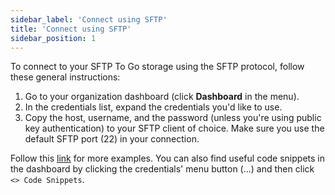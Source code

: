 ```yaml
---
sidebar_label: 'Connect using SFTP'
title: 'Connect using SFTP'
sidebar_position: 1
---
```

To connect to your SFTP To Go storage using the SFTP protocol, follow these general instructions:

1. Go to your organization dashboard (click **Dashboard** in the menu).
2. In the credentials list, expand the credentials you'd like to use.
3. Copy the host, username, and the password (unless you're using public key authentication) to your SFTP client of choice. Make sure you use the default SFTP port (22) in your connection.

Follow this [link](https://sftptogo.com/blog/guides/) for more examples. You can also find useful code snippets in the dashboard by clicking the credentials' menu button (...) and then click `<> Code Snippets`.